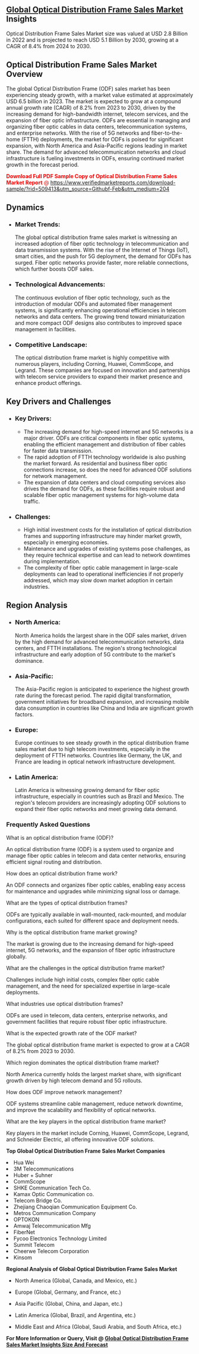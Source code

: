 <h2><a href="https://www.verifiedmarketreports.com/download-sample/?rid=509413&amp;utm_source=Githubf&amp;utm_medium=204" target="_blank">Global Optical Distribution Frame Sales Market</a> Insights</h2><p>Optical Distribution Frame Sales Market size was valued at USD 2.8 Billion in 2022 and is projected to reach USD 5.1 Billion by 2030, growing at a CAGR of 8.4% from 2024 to 2030.</p><p> <h2>Optical Distribution Frame Sales Market Overview</h2> <p>The global Optical Distribution Frame (ODF) sales market has been experiencing steady growth, with a market value estimated at approximately USD 6.5 billion in 2023. The market is expected to grow at a compound annual growth rate (CAGR) of 8.2% from 2023 to 2030, driven by the increasing demand for high-bandwidth internet, telecom services, and the expansion of fiber optic infrastructure. ODFs are essential in managing and organizing fiber optic cables in data centers, telecommunication systems, and enterprise networks. With the rise of 5G networks and fiber-to-the-home (FTTH) deployments, the market for ODFs is poised for significant expansion, with North America and Asia-Pacific regions leading in market share. The demand for advanced telecommunication networks and cloud infrastructure is fueling investments in ODFs, ensuring continued market growth in the forecast period.</p> <p><p><span class=""><span style="color: #ff0000;"><strong>Download Full PDF Sample Copy of Optical Distribution Frame Sales Market Report</strong> @ </span><a href="https://www.verifiedmarketreports.com/download-sample/?rid=509413&amp;utm_source=Githubf-Feb&amp;utm_medium=204" target="_blank">https://www.verifiedmarketreports.com/download-sample/?rid=509413&amp;utm_source=Githubf-Feb&amp;utm_medium=204</a></span></p></p> <h2>Dynamics</h2> <ul> <li><h3>Market Trends:</h3> The global optical distribution frame sales market is witnessing an increased adoption of fiber optic technology in telecommunication and data transmission systems. With the rise of the Internet of Things (IoT), smart cities, and the push for 5G deployment, the demand for ODFs has surged. Fiber optic networks provide faster, more reliable connections, which further boosts ODF sales.</li> <li><h3>Technological Advancements:</h3> The continuous evolution of fiber optic technology, such as the introduction of modular ODFs and automated fiber management systems, is significantly enhancing operational efficiencies in telecom networks and data centers. The growing trend toward miniaturization and more compact ODF designs also contributes to improved space management in facilities.</li> <li><h3>Competitive Landscape:</h3> The optical distribution frame market is highly competitive with numerous players, including Corning, Huawei, CommScope, and Legrand. These companies are focused on innovation and partnerships with telecom service providers to expand their market presence and enhance product offerings.</li> </ul> <h2>Key Drivers and Challenges</h2> <ul> <li><h3>Key Drivers:</h3> <ul> <li>The increasing demand for high-speed internet and 5G networks is a major driver. ODFs are critical components in fiber optic systems, enabling the efficient management and distribution of fiber cables for faster data transmission.</li> <li>The rapid adoption of FTTH technology worldwide is also pushing the market forward. As residential and business fiber optic connections increase, so does the need for advanced ODF solutions for network management.</li> <li>The expansion of data centers and cloud computing services also drives the demand for ODFs, as these facilities require robust and scalable fiber optic management systems for high-volume data traffic.</li> </ul> </li> <li><h3>Challenges:</h3> <ul> <li>High initial investment costs for the installation of optical distribution frames and supporting infrastructure may hinder market growth, especially in emerging economies.</li> <li>Maintenance and upgrades of existing systems pose challenges, as they require technical expertise and can lead to network downtimes during implementation.</li> <li>The complexity of fiber optic cable management in large-scale deployments can lead to operational inefficiencies if not properly addressed, which may slow down market adoption in certain industries.</li> </ul> </li> </ul> <h2>Region Analysis</h2> <ul> <li><h3>North America:</h3> North America holds the largest share in the ODF sales market, driven by the high demand for advanced telecommunication networks, data centers, and FTTH installations. The region's strong technological infrastructure and early adoption of 5G contribute to the market's dominance.</li> <li><h3>Asia-Pacific:</h3> The Asia-Pacific region is anticipated to experience the highest growth rate during the forecast period. The rapid digital transformation, government initiatives for broadband expansion, and increasing mobile data consumption in countries like China and India are significant growth factors.</li> <li><h3>Europe:</h3> Europe continues to see steady growth in the optical distribution frame sales market due to high telecom investments, especially in the deployment of FTTH networks. Countries like Germany, the UK, and France are leading in optical network infrastructure development.</li> <li><h3>Latin America:</h3> Latin America is witnessing growing demand for fiber optic infrastructure, especially in countries such as Brazil and Mexico. The region's telecom providers are increasingly adopting ODF solutions to expand their fiber optic networks and meet growing data demand.</li> </ul> <h3>Frequently Asked Questions</h3> <p>What is an optical distribution frame (ODF)?</p> <p>An optical distribution frame (ODF) is a system used to organize and manage fiber optic cables in telecom and data center networks, ensuring efficient signal routing and distribution.</p> <p>How does an optical distribution frame work?</p> <p>An ODF connects and organizes fiber optic cables, enabling easy access for maintenance and upgrades while minimizing signal loss or damage.</p> <p>What are the types of optical distribution frames?</p> <p>ODFs are typically available in wall-mounted, rack-mounted, and modular configurations, each suited for different space and deployment needs.</p> <p>Why is the optical distribution frame market growing?</p> <p>The market is growing due to the increasing demand for high-speed internet, 5G networks, and the expansion of fiber optic infrastructure globally.</p> <p>What are the challenges in the optical distribution frame market?</p> <p>Challenges include high initial costs, complex fiber optic cable management, and the need for specialized expertise in large-scale deployments.</p> <p>What industries use optical distribution frames?</p> <p>ODFs are used in telecom, data centers, enterprise networks, and government facilities that require robust fiber optic infrastructure.</p> <p>What is the expected growth rate of the ODF market?</p> <p>The global optical distribution frame market is expected to grow at a CAGR of 8.2% from 2023 to 2030.</p> <p>Which region dominates the optical distribution frame market?</p> <p>North America currently holds the largest market share, with significant growth driven by high telecom demand and 5G rollouts.</p> <p>How does ODF improve network management?</p> <p>ODF systems streamline cable management, reduce network downtime, and improve the scalability and flexibility of optical networks.</p> <p>What are the key players in the optical distribution frame market?</p> <p>Key players in the market include Corning, Huawei, CommScope, Legrand, and Schneider Electric, all offering innovative ODF solutions.</p> </p><p><strong>Top Global Optical Distribution Frame Sales Market Companies</strong></p><div data-test-id=""><p><li>Hua Wei</li><li> 3M Telecommunications</li><li> Huber + Suhner</li><li> CommScope</li><li> SHKE Communication Tech Co.</li><li> Kamax Optic Communication co.</li><li> Telecom Bridge Co.</li><li> Zhejiang Chaoqian Communication Equipment Co.</li><li> Metros Communication Company</li><li> OPTOKON</li><li> Amwaj Telecommunication Mfg</li><li> FiberNet</li><li> Fycoo Electronics Technology Limited</li><li> Summit Telecom</li><li> Cheerwe Telecom Corporation</li><li> Kinsom</li></p><div><strong>Regional Analysis of&nbsp;Global Optical Distribution Frame Sales Market</strong></div><ul><li dir="ltr"><p dir="ltr">North America&nbsp;(Global, Canada, and Mexico, etc.)</p></li><li dir="ltr"><p dir="ltr">Europe (Global, Germany, and France, etc.)</p></li><li dir="ltr"><p dir="ltr">Asia Pacific&nbsp;(Global, China, and Japan, etc.)</p></li><li dir="ltr"><p dir="ltr">Latin America&nbsp;(Global, Brazil, and Argentina, etc.)</p></li><li dir="ltr">Middle East and Africa&nbsp;(Global, Saudi Arabia, and South Africa, etc.)</li></ul><p><strong>For More Information or Query, Visit @&nbsp;</strong><strong><a href="https://www.verifiedmarketreports.com/product/optical-distribution-frame-sales-market-size-and-forecast/?utm_source=Githubf&amp;utm_medium=204" target="_blank">Global Optical Distribution Frame Sales Market Insights Size And Forecast</a></strong></p></div>
